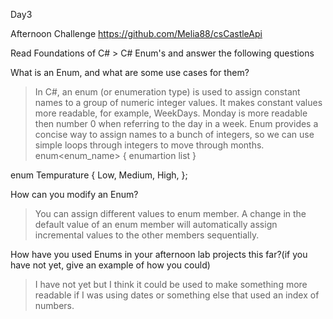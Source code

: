 Day3

Afternoon Challenge https://github.com/Melia88/csCastleApi

Read Foundations of C# > C# Enum's and answer the following questions

What is an Enum, and what are some use cases for them?
>In C#, an enum (or enumeration type) is used to assign constant names to a group of numeric integer values. It makes constant values more readable, for example, WeekDays. Monday is more readable then number 0 when referring to the day in a week.
Enum provides a concise way to assign names to a bunch of integers, so we can use simple loops through integers to move through months.
enum<enum_name>
{
  enumartion list
}

 
enum Tempurature
{
  Low,
  Medium,
  High,
};

How can you modify an Enum?
>You can assign different values to enum member. A change in the default value of an enum member will automatically assign incremental values to the other members sequentially.

How have you used Enums in your afternoon lab projects this far?(if you have not yet, give an example of how you could)
> I have not yet but I think it could be used to make something more readable if I was using dates or something else that used an index of numbers.